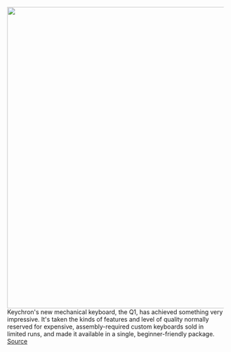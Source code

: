 <img src='https://cdn.vox-cdn.com/thumbor/A-AjKcrlUD-yOYxhToFRJf5b3Ag=/0x0:1989x1325/1200x675/filters:focal(850x622:1168x940)/cdn.vox-cdn.com/uploads/chorus_image/image/69834157/jporter_210906_4744_0001.0.jpg' width='700px' /><br/>
Keychron's new mechanical keyboard, the Q1, has achieved something very impressive. It's taken the kinds of features and level of quality normally reserved for expensive, assembly-required custom keyboards sold in limited runs, and made it available in a single, beginner-friendly package.
<a href='https://www.theverge.com/22662686/keychron-q1-review-price-mechanical-keyboard-features'> Source <a/>